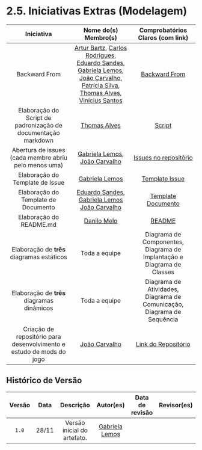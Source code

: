 # 2.5. Iniciativas Extras (Modelagem)

[//]: # (Breve relato sobre as Iniciativas Extras realizadas pela equipe, no escopo da entrega.)

[//]: # ()
[//]: # (Apresentar links para comprobatórios que evidenciem qualquer que seja a realização extra conferida pela equipe no escopo da entrega.)

|Iniciativa | Nome do(s) Membro(s)  | Comprobatórios Claros (com link)
|:-:|:-:|:-:
| Backward From | [Artur Bartz](https://github.com/H0lzz), [Carlos Rodrigues](https://github.com/carlos-kadu), [Eduardo Sandes](https://github.com/DiceRunner714), [Gabriela Lemos](https://github.com/heylisten64), [João Carvalho](https://github.com/joaoseisei), [Patrícia Silva](https://github.com/patyhelenaa), [Thomas Alves](https://github.com/thmasq), [Vinícius Santos](https://github.com/ViniciussdeOliveira) | [Backward From](https://github.com/UnBArqDsw2024-2/2024.2_G1_Logic_Thinkering_Entrega_02/blob/main/docs/Projeto/BackwardFrom.md)
| Elaboração do Script de padronização de documentação markdown | [Thomas Alves](https://github.com/thmasq)  | [Script]()
| Abertura de issues (cada membro abriu pelo menos uma)| [Gabriela Lemos](https://github.com/heylisten64), [João Carvalho](https://github.com/joaoseisei)| [Issues no repositório](https://github.com/UnBArqDsw2024-2/2024.2_G1_Logic_Thinkering_Entrega_02/issues)|
| Elaboração do Template de Issue | [Gabriela Lemos](https://github.com/heylisten64)   | [Template Issue](https://github.com/UnBArqDsw2024-2/2024.2_G1_Logic_Thinkering_Entrega_02/blob/main/.github/ISSUE_TEMPLATE/issue.yml)|
| Elaboração do Template de Documento | [Eduardo Sandes](https://github.com/dicerunner714), [Gabriela Lemos](https://github.com/heylisten64) [João Carvalho](https://github.com/joaoseisei) | [Template Documento](https://github.com/UnBArqDsw2024-2/2024.2_G1_Logic_Thinkering_Entrega_02/blob/main/docs/Templates/documento.md)|
| Elaboração do README.md |  [Danilo Melo](https://github.com/DaniloCTM)   | [README](https://github.com/UnBArqDsw2024-2/2024.2_G1_Logic_Thinkering_Entrega_02/blob/main/README.md)
| Elaboração de **três** diagramas estáticos | Toda a equipe | Diagrama de Componentes, Diagrama de Implantação e Diagrama de Classes |
| Elaboração de **três** diagramas dinâmicos | Toda a equipe | Diagrama de Atividades, Diagrama de Comunicação, Diagrama de Sequência
| Criação de repositório para desenvolvimento e estudo de mods do jogo | [João Carvalho](https://github.com/joaoseisei) | [Link do Repositório](https://github.com/joaoseisei/Logic-Thinkering)|

<!-- Propostas:
| Política de commit e branch | autor | link |
| Refatoração do Git Flow no BPMN | autor | link |
| Especificação de Casos de Uso (cada membro fez ao menos uma)| autor(es) | link |
| Elaboração do STYLE_GUIDE.md para documentação | autor | link |
| Elaboração do CODE_OF_CONDUCT.md | autor | link |
| Tabela de requisitos elicitados (Brainstorming) | autor | link |
| Tabela de requisitos elicitados (Personas) | autor | link |
-->

## Histórico de Versão

| Versão | Data | Descrição | Autor(es) | Data de revisão | Revisor(es)
| :-: | :-: | :-: | :-: | :-: | :-:
| `1.0` | 28/11  | Versão inicial do artefato. | [Gabriela Lemos](https://github.com/heylisten64) |  | |

<!--
Foi criado um repositório para criação e estudo de mods do minecraft, onde o objetivo principal é entender como o jogo está
estruturado para realização correta dos modelos, é possível acessa-lo por:

> https://github.com/joaoseisei/Logic-Thinkering

<center>

<video width="640" height="300" controls>
  <source src="https://files.catbox.moe/5azm13.mp4" type="video/mp4">
  Seu navegador não suporta a tag de vídeo.
</video>

Vídeo 1 - Escudo com carga
</center>

<center>

<img src="https://raw.githubusercontent.com/UnBArqDsw2024-2/2024.2_G1_Logic_Thinkering_Entrega_02/refs/heads/main/assets/mod/menu_mine.png?raw=true"/>

Figura 1 - Menu Logic Thinkering
</center>

<center>

<img src="https://raw.githubusercontent.com/UnBArqDsw2024-2/2024.2_G1_Logic_Thinkering_Entrega_02/refs/heads/main/assets/mod/menu_mine_cr.png?raw=true"/>

Figura 2 - Cobre Reforçado
</center>

<center>

<img src="https://raw.githubusercontent.com/UnBArqDsw2024-2/2024.2_G1_Logic_Thinkering_Entrega_02/refs/heads/main/assets/mod/bloco.png?raw=true"/>

Figura 3 - Adição de bloco
</center>
-->
